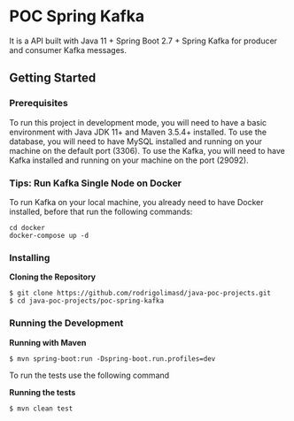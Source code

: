 # POC Spring Kafka

It is a API built with Java 11 + Spring Boot 2.7 + Spring Kafka for producer and consumer Kafka messages.

## Getting Started

### Prerequisites

To run this project in development mode, you will need to have a basic environment with Java JDK 11+ and Maven 3.5.4+ installed. To use the database, you will need to have MySQL installed and running on your machine on the default port (3306).
To use the Kafka, you will need to have Kafka installed and running on your machine on the port (29092).

### Tips: Run Kafka Single Node on Docker

To run Kafka on your local machine, you already need to have Docker installed, before that run the following commands:
```
cd docker
docker-compose up -d
```

### Installing

**Cloning the Repository**
````
$ git clone https://github.com/rodrigolimasd/java-poc-projects.git
$ cd java-poc-projects/poc-spring-kafka
````
### Running the Development

**Running with Maven**
```
$ mvn spring-boot:run -Dspring-boot.run.profiles=dev
```

To run the tests use the following command

**Running the tests**

```
$ mvn clean test
```